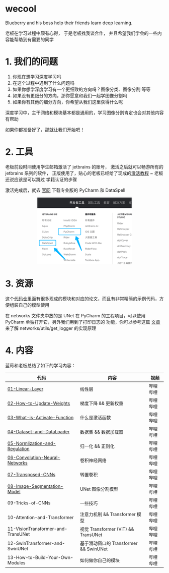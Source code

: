 # wecool

Blueberry and his boss help their friends learn deep learning.

老板在学习过程中颇有心得，
于是老板找我谈合作，
并且希望我们学会的一些内容能帮助到有需要的同学

# 1. 我们的问题

1. 你现在想学习深度学习吗
2. 在这个过程中遇到了什么问题吗
3. 如果你想学深度学习有一个更细致的方向吗？图像分类、图像分割 等等
4. 如果没有更细分的方向，那你愿意和我们一起学图像分割吗
5. 如果你有其他的细分方向，你希望从我们这里获得什么呢

深度学习中，主干网络和模块基本都是通用的，学习图像分割肯定也会对其他内容有帮助

如果你都准备好了，那就让我们开始吧！

# 2. 工具

老板前段时间使用学生邮箱激活了 jetbrains 的账号，
激活之后就可以畅游所有的 jetbrains 系列的软件，
正版使用了，贴心的老板已经给了现成的[激活教程](https://www.zhihu.com/tardis/zm/art/560589157?source_id=1005) ~ 
老板还说应该是可以跳过 学籍认证的步骤

激活完成后，就去 [官网](https://www.jetbrains.com.cn/?utm_source=baidu&utm_medium=cpc&utm_campaign=cn-bai-br-brand-ex-pc&utm_content=brand-pure&utm_term=jetbrains)
下载专业版的 PyCharm 和 DataSpell 

<p align="center" width="100%">
<img src="assets/img.png" style="width: 50%; min-width: 300px; display: block; margin: auto;">
</p>

# 3. 资源

这个[代码仓](https://github.com/xmu-xiaoma666/External-Attention-pytorch)里面有很多现成的模块和对应的论文，而且有非常精简的示例代码，方便组装自己的模型使用

在 networks 文件夹中放的是 UNet 在 PyCharm 的工程项目，可以使用 PyCharm 单独打开它，另外我们用到了打印日志的
功能，你可以参考这篇 [文章](https://mp.weixin.qq.com/s/jFrtQRasQVDGDMFIOADkfg) 来了解 networks/utils/get_logger 的实现原理

# 4. 内容

蓝莓和老板总结了如下的学习内容：



| 代码                                                                                                                   | 内容                                   | 视频   |
|----------------------------------------------------------------------------------------------------------------------| -------------------------------------- |------|
| [01-Linear-Layer](https://github.com/teenager-lijh/wecool/tree/master/01-Linear-Layer)                      | 线性层                                 | 哔哩哔哩 |
| [02-How-to-Update-Weights](https://github.com/teenager-lijh/wecool/tree/master/02-How-to-Update-Weights)             | 梯度下降 && 更新权重                   | 哔哩哔哩 |
| [03-What-is-Activate-Function](https://github.com/teenager-lijh/wecool/tree/master/03-What-is-Activate-Function)     | 什么是激活函数                         | 哔哩哔哩 |
| [04-Dataset-and-DataLoader](https://github.com/teenager-lijh/wecool/tree/master/04-Dataset-and-DataLoader)           | 数据集 && 数据加载器                   | 哔哩哔哩 |
| [05-Normlization-and-Regulation](https://github.com/teenager-lijh/wecool/tree/master/05-Normlization-and-Regulation) | 归一化 && 正则化                       | 哔哩哔哩 |
| [06-Convolution-Neural-Networks](https://github.com/teenager-lijh/wecool/tree/master/06-Convolution-Neural-Networks) | 卷积神经网络                           | 哔哩哔哩 |
| [07-Transposed-CNNs](https://github.com/teenager-lijh/wecool/tree/master/07-Transposed-CNNs)                         | 转置卷积                               | 哔哩哔哩 |
| [08-Image-Segmentation-Model](https://github.com/teenager-lijh/wecool/tree/master/08-Image-Segmentation-Model)       | UNet 图像分割模型                      | 哔哩哔哩 |
| 09-Tricks-of-CNNs                                                                                                    | 一些技巧                               | 哔哩哔哩 |
| 10-Attention-and-Transformer                                                                                         | 注意力机制 && Transformer 模型         | 哔哩哔哩 |
| 11-VisionTransformer-and-TransUNet                                                                                   | 视觉 Transformer (ViT) && TransUNet    | 哔哩哔哩 |
| 12-SwinTransformer-and-SwinUNet                                                                                      | 基于滑动窗口的 Transformer && SwinUNet | 哔哩哔哩 |
| 13-How-to-Build-Your-Own-Modules                                                                                     | 如何做你自己的模块                     | 哔哩哔哩 |



